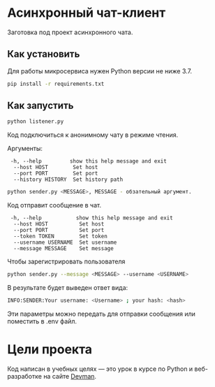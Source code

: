 # Асинхронный чат-клиент

Заготовка под проект асинхронного чата.


## Как установить

Для работы микросервиса нужен Python версии не ниже 3.7.

```bash
pip install -r requirements.txt
```

## Как запустить

```bash
python listener.py
```
Код подключиться к анонимному чату в режиме чтения.

Аргументы:
```
 -h, --help         show this help message and exit
  --host HOST        Set host
  --port PORT        Set port
  --history HISTORY  Set history path
```
```bash
python sender.py <MESSAGE>, MESSAGE - обзательный аргумент.
```
Код отправит сообщение в чат.
```
 -h, --help           show this help message and exit
  --host HOST          Set host
  --port PORT          Set port
  --token TOKEN        Set token
  --username USERNAME  Set username
  --message MESSAGE    Set message
```
Чтобы зарегистрировать пользователя
```bash
python sender.py --message <MESSAGE> --username <USERNAME>
```
В результате будет выведен ответ вида:
```bash
INFO:SENDER:Your username: <Username> ; your hash: <hash>
```
Эти параметры можно передать для отправки сообщения или поместить в .env файл.

# Цели проекта

Код написан в учебных целях — это урок в курсе по Python и веб-разработке на сайте [Devman](https://dvmn.org).
